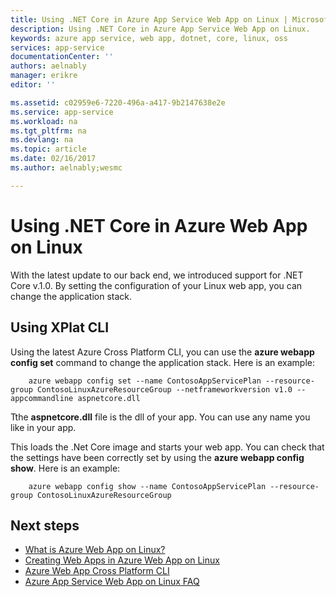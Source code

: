 ```yaml
---
title: Using .NET Core in Azure App Service Web App on Linux | Microsoft Docs
description: Using .NET Core in Azure App Service Web App on Linux.
keywords: azure app service, web app, dotnet, core, linux, oss
services: app-service
documentationCenter: ''
authors: aelnably
manager: erikre
editor: ''

ms.assetid: c02959e6-7220-496a-a417-9b2147638e2e
ms.service: app-service
ms.workload: na
ms.tgt_pltfrm: na
ms.devlang: na
ms.topic: article
ms.date: 02/16/2017
ms.author: aelnably;wesmc

---
```


# Using .NET Core in Azure Web App on Linux #

With the latest update to our back end, we introduced support for .NET Core v.1.0. By setting the configuration of your Linux web app, you can change the application stack.


## Using XPlat CLI ##

Using the latest Azure Cross Platform CLI, you can use the **azure webapp config set** command to change the application stack. Here is an example:

        azure webapp config set --name ContosoAppServicePlan --resource-group ContosoLinuxAzureResourceGroup --netframeworkversion v1.0 --appcommandline aspnetcore.dll

Tthe **aspnetcore.dll** file is the dll of your app. You can use any name you like in your app.

This loads the .Net Core image and starts your web app. You can check that the settings have been correctly set by using the **azure webapp config show**. Here is an example:

        azure webapp config show --name ContosoAppServicePlan --resource-group ContosoLinuxAzureResourceGroup

## Next steps
* [What is Azure Web App on Linux?](app-service-linux-intro.md)
* [Creating Web Apps in Azure Web App on Linux](./app-service-linux-how-to-create-a-web-app.md)
* [Azure Web App Cross Platform CLI](app-service-web-app-azure-resource-manager-xplat-cli.md)
* [Azure App Service Web App on Linux FAQ](app-service-linux-faq.md)